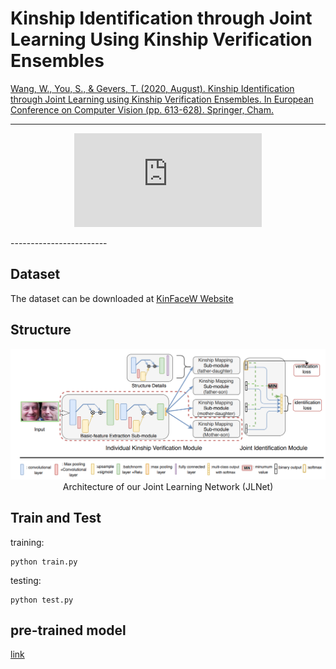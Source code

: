 # Kinship Identification through Joint Learning Using Kinship Verification Ensembles

[Wang, W., You, S., & Gevers, T. (2020, August). Kinship Identification through Joint Learning using Kinship Verification Ensembles. In European Conference on Computer Vision (pp. 613-628). Springer, Cham.](https://arxiv.org/pdf/2004.06382.pdf)

------------------------
<p align="center" width="100%">
<iframe src="https://www.youtube.com/embed/PZMiyP2oPBo" frameborder="0" allow="accelerometer; autoplay; encrypted-media; gyroscope; picture-in-picture" allowfullscreen></iframe>
</p>
------------------------

## Dataset
The dataset can be downloaded at [KinFaceW Website](https://www.kinfacew.com/download.html)


## Structure

<center>
 <img src='./imgs/structure.png' >
 <figcaption> Architecture of our Joint Learning Network (JLNet)  </figcaption>
</center>

## Train and Test

training:

```
python train.py
```

testing:

```
python test.py
```

## pre-trained model
[link](https://drive.google.com/drive/folders/1CzqX67Z1F0yWJuO4zgpT7s_70P4mVbKE?usp=sharing)
